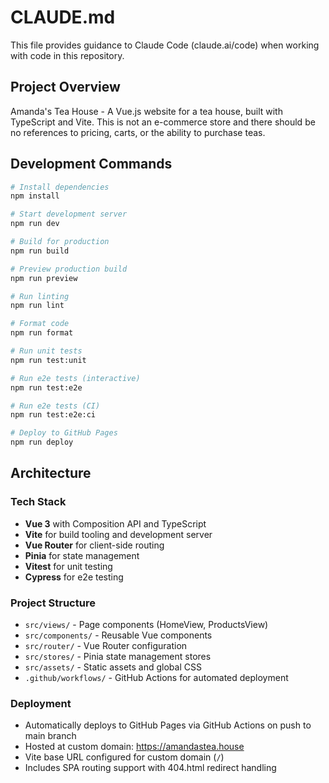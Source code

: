 # CLAUDE.md

This file provides guidance to Claude Code (claude.ai/code) when working with code in this repository.

## Project Overview

Amanda's Tea House - A Vue.js website for a tea house, built with TypeScript and Vite. This is not an e-commerce store and there should be no references to pricing, carts, or the ability to purchase teas.

## Development Commands

```bash
# Install dependencies
npm install

# Start development server
npm run dev

# Build for production
npm run build

# Preview production build
npm run preview

# Run linting
npm run lint

# Format code
npm run format

# Run unit tests
npm run test:unit

# Run e2e tests (interactive)
npm run test:e2e

# Run e2e tests (CI)
npm run test:e2e:ci

# Deploy to GitHub Pages
npm run deploy
```

## Architecture

### Tech Stack

- **Vue 3** with Composition API and TypeScript
- **Vite** for build tooling and development server
- **Vue Router** for client-side routing
- **Pinia** for state management
- **Vitest** for unit testing
- **Cypress** for e2e testing

### Project Structure

- `src/views/` - Page components (HomeView, ProductsView)
- `src/components/` - Reusable Vue components
- `src/router/` - Vue Router configuration
- `src/stores/` - Pinia state management stores
- `src/assets/` - Static assets and global CSS
- `.github/workflows/` - GitHub Actions for automated deployment

### Deployment

- Automatically deploys to GitHub Pages via GitHub Actions on push to main branch
- Hosted at custom domain: https://amandastea.house
- Vite base URL configured for custom domain (`/`)
- Includes SPA routing support with 404.html redirect handling
